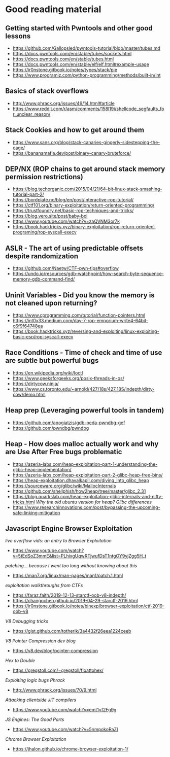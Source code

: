 # Good reading material
## Getting started with Pwntools and other good lessons
- https://github.com/Gallopsled/pwntools-tutorial/blob/master/tubes.md
- https://docs.pwntools.com/en/stable/tubes/sockets.html
- https://docs.pwntools.com/en/stable/tubes.html
- https://docs.pwntools.com/en/stable/elf/elf.html#example-usage
- https://ir0nstone.gitbook.io/notes/types/stack/pie
- https://www.programiz.com/python-programming/methods/built-in/int

## Basics of stack overflows
- http://www.phrack.org/issues/49/14.html#article
- https://www.reddit.com/r/asm/comments/158l19i/shellcode_segfaults_for_unclear_reason/

## Stack Cookies and how to get around them
- https://www.sans.org/blog/stack-canaries-gingerly-sidestepping-the-cage/
- https://bananamafia.dev/post/binary-canary-bruteforce/

## DEP/NX (ROP chains to get around stack memory permission restrictions)
- https://blog.techorganic.com/2015/04/21/64-bit-linux-stack-smashing-tutorial-part-2/
- https://bordplate.no/blog/en/post/interactive-rop-tutorial/
- https://ctf101.org/binary-exploitation/return-oriented-programming/
- https://trustfoundry.net/basic-rop-techniques-and-tricks/
- https://blog.vero.site/post/baby-boi
- https://www.youtube.com/watch?v=zaQVNM3or7k
- https://book.hacktricks.xyz/binary-exploitation/rop-return-oriented-programing/rop-syscall-execv

## ASLR - The art of using predictable offsets despite randomization
- https://github.com/Naetw/CTF-pwn-tips#overflow
- https://undo.io/resources/gdb-watchpoint/how-search-byte-sequence-memory-gdb-command-find/	

## Uninit Variables - Did you know the memory is not cleaned upon returning?
- https://www.cprogramming.com/tutorial/function-pointers.html
- https://int0x33.medium.com/day-7-rop-emporium-write4-64bit-c6f9f64748ea
- https://book.hacktricks.xyz/reversing-and-exploiting/linux-exploiting-basic-esp/rop-syscall-execv

## Race Conditions - Time of check and time of use are subtle but powerful bugs
- https://en.wikipedia.org/wiki/Ioctl
- https://www.geeksforgeeks.org/posix-threads-in-os/
- https://dirtycow.ninja/
- https://www.cs.toronto.edu/~arnold/427/18s/427_18S/indepth/dirty-cow/demo.html

## Heap prep (Leveraging powerful tools in tandem)
- https://github.com/apogiatzis/gdb-peda-pwndbg-gef
- https://github.com/pwndbg/pwndbg

## Heap - How does malloc actually work and why are Use After Free bugs problematic
- https://azeria-labs.com/heap-exploitation-part-1-understanding-the-glibc-heap-implementation/
- https://azeria-labs.com/heap-exploitation-part-2-glibc-heap-free-bins/
- https://heap-exploitation.dhavalkapil.com/diving_into_glibc_heap
- https://sourceware.org/glibc/wiki/MallocInternals
- https://github.com/shellphish/how2heap/tree/master/glibc_2.31
- https://blog.quarkslab.com/heap-exploitation-glibc-internals-and-nifty-tricks.html
_Why the old ubuntu version for heap? Glibc differences_
- https://www.researchinnovations.com/post/bypassing-the-upcoming-safe-linking-mitigation

## Javascript Engine Browser Exploitation
_live overflow vids: an entry to Browser Exploitation_
- https://www.youtube.com/watch?v=5tEdSoZ3mmE&list=PLhixgUqwRTjwufDsT1ntgOY9yjZgg5H_t

_patching... because I went too long without knowing about this_
- https://man7.org/linux/man-pages/man1/patch.1.html

_exploitation walkthroughs from CTFs_
- https://faraz.faith/2019-12-13-starctf-oob-v8-indepth/
- https://changochen.github.io/2019-04-29-starctf-2019.html
- https://ir0nstone.gitbook.io/notes/binexp/browser-exploitation/ctf-2019-oob-v8

_V8 Debugging tricks_
- https://gist.github.com/totherik/3a4432f26eea1224ceeb

_V8 Pointer Compression dev blog_
- https://v8.dev/blog/pointer-compression

_Hex to Double_
- https://gregstoll.com/~gregstoll/floattohex/

_Exploiting logic bugs Phrack_
- http://www.phrack.org/issues/70/9.html

_Attacking clientside JIT compilers_
- https://www.youtube.com/watch?v=emt1yf2Fg9g

_JS Engines: The Good Parts_
- https://www.youtube.com/watch?v=5nmpokoRaZI

_Chrome Browser Exploitation_
- https://jhalon.github.io/chrome-browser-exploitation-1/

